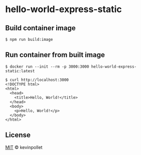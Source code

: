 # hello-world-express-static

## Build container image

```shell
$ npm run build:image
```

## Run container from built image

```shell
$ docker run --init --rm -p 3000:3000 hello-world-express-static:latest

$ curl http://localhost:3000
<!DOCTYPE html>
<html>
  <head>
    <title>Hello, World!</title>
  </head>
  <body>
    <p>Hello, World!</p>
  </body>
</html>
```

## License

[MIT](../../LICENSE.md) © kevinpollet
